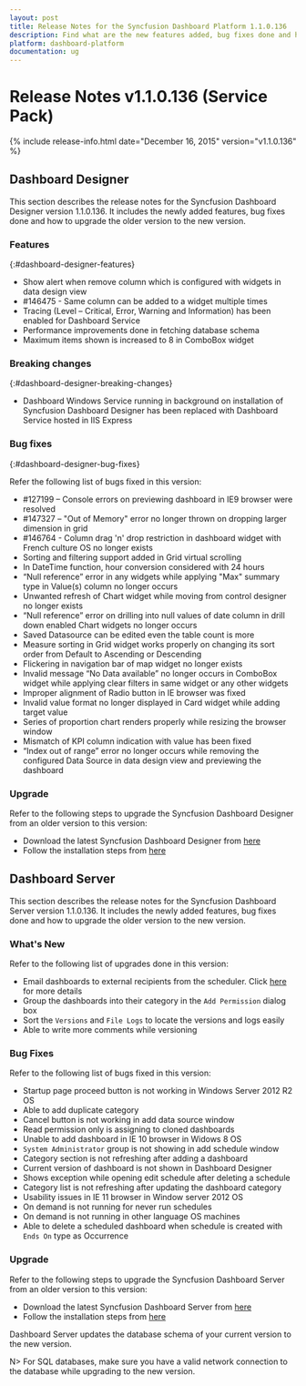```yaml
---
layout: post
title: Release Notes for the Syncfusion Dashboard Platform 1.1.0.136
description: Find what are the new features added, bug fixes done and how to upgrade to this new version from an older version.
platform: dashboard-platform
documentation: ug
---
```


# Release Notes v1.1.0.136 (Service Pack)

{% include release-info.html date="December 16, 2015" version="v1.1.0.136" %} 

## Dashboard Designer


This section describes the release notes for the Syncfusion Dashboard Designer version 1.1.0.136. It includes the newly added features, bug fixes done and how to upgrade the older version to the new version.


### Features
{:#dashboard-designer-features}

*	Show alert when remove column which is configured with widgets in data design view
*	\#146475 - Same column can be added to a widget multiple times
*	Tracing (Level – Critical, Error, Warning and Information) has been enabled for Dashboard Service
*	Performance improvements done in fetching database schema
*	Maximum items shown is increased to 8 in ComboBox widget


### Breaking changes
{:#dashboard-designer-breaking-changes}

*	Dashboard Windows Service running in background on installation of Syncfusion Dashboard Designer has been replaced with Dashboard Service hosted in IIS Express

### Bug fixes
{:#dashboard-designer-bug-fixes}

Refer the following list of bugs fixed in this version:

*   \#127199 – Console errors on previewing dashboard in IE9 browser were resolved
*   \#147327 – "Out of Memory" error no longer thrown on dropping larger dimension in grid
*   \#146764 - Column drag 'n' drop restriction in dashboard widget with French culture OS no longer exists  
*	Sorting and filtering support added in Grid virtual scrolling
*	In DateTime function, hour conversion considered with 24 hours
*	“Null reference” error in any widgets while applying "Max" summary type in Value(s) column no longer occurs
*	Unwanted refresh of Chart widget while moving from control designer no longer exists
*	“Null reference” error on drilling into null values of date column in drill down enabled Chart widgets no longer occurs
*	Saved Datasource can be edited even the table count is more
*	Measure sorting in Grid widget works properly on changing its sort order from Default to Ascending or Descending
*	Flickering in navigation bar of map widget no longer exists
*	Invalid message “No Data available” no longer occurs in ComboBox widget while applying clear filters in same widget or any other widgets
*	Improper alignment of Radio button in IE browser was fixed
*	Invalid value format no longer displayed in Card widget while adding target value
*	Series of proportion chart renders properly while resizing the browser window
*	Mismatch of KPI column indication with value has been fixed
*	“Index out of range” error no longer occurs while removing the configured Data Source in data design view and previewing the dashboard

### Upgrade

 Refer to the following steps to upgrade the Syncfusion Dashboard Designer from an older version to this version:

* Download the latest Syncfusion Dashboard Designer from [here](http://www.syncfusion.com/downloads/dashboard)
* Follow the installation steps from [here](/dashboard-platform/dashboard-designer/installation)


## Dashboard Server


This section describes the release notes for the Syncfusion Dashboard  Server version 1.1.0.136. It includes the newly added features, bug fixes done and how to upgrade the older version to the new version.

### What's New

Refer to the following list of upgrades done in this version:

* Email dashboards to external recipients from the scheduler. Click [here](/dashboard-platform/dashboard-server/administration/manage-schedules#add-schedules) for more details
* Group the dashboards into their category in the `Add Permission` dialog box
* Sort the `Versions` and `File Logs` to locate the versions and logs easily
* Able to write more comments while versioning

### Bug Fixes

Refer to the following list of bugs fixed in this version: 

* Startup page proceed button is not working in Windows Server 2012 R2 OS
* Able to add duplicate category
* Cancel button is not working in add data source window
* Read permission only is assigning to cloned dashboards
* Unable to add dashboard in IE 10 browser in Widows 8 OS
* `System Administrator` group is not showing in add schedule window
* Category section is not refreshing after adding a dashboard
* Current version of dashboard is not shown in Dashboard Designer
* Shows exception while opening edit schedule after deleting a schedule
* Category list is not refreshing after updating the dashboard category
* Usability issues in IE 11 browser in Window server 2012 OS
* On demand is not running for never run schedules
* On demand is not running in other language OS machines
* Able to delete a scheduled dashboard when schedule is created with `Ends On` type as Occurrence

### Upgrade

 Refer to the following steps to upgrade the Syncfusion Dashboard Server from an older version to this version:

* Download the latest Syncfusion Dashboard Server from [here](http://www.syncfusion.com/downloads/dashboard)
* Follow the installation steps from [here](/dashboard-platform/dashboard-server/installation-and-deployment)

Dashboard Server updates the database schema of your current version to the new version.

N> For SQL databases, make sure you have a valid network connection to the database while upgrading to the new version.

